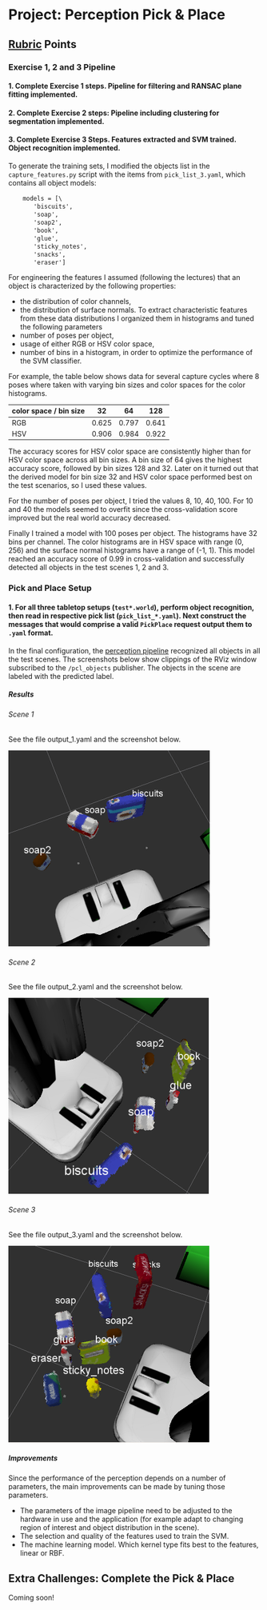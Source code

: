 # Project: Perception Pick & Place

[//]: # (Image References)

[screenshot_world_1]: ./world_1_object_recognition.PNG
[screenshot_world_2]: ./world_2_object_recognition.PNG
[screenshot_world_3]: ./world_3_object_recognition.PNG

## [Rubric](https://review.udacity.com/#!/rubrics/1067/view) Points

### Exercise 1, 2 and 3 Pipeline
#### 1. Complete Exercise 1 steps. Pipeline for filtering and RANSAC plane fitting implemented.

#### 2. Complete Exercise 2 steps: Pipeline including clustering for segmentation implemented.  

#### 3. Complete Exercise 3 Steps. Features extracted and SVM trained. Object recognition implemented.
To generate the training sets, I modified the objects list in the ``capture_features.py`` script with the items from ``pick_list_3.yaml``, which contains all object models:
```
    models = [\
       'biscuits',
       'soap',
       'soap2',
       'book',
       'glue',
       'sticky_notes',
       'snacks',
       'eraser']
```

For engineering the features I assumed (following the lectures) that an object is characterized by the following properties:
- the distribution of color channels,
- the distribution of surface normals.
To extract characteristic features from these data distributions I organized them in histograms and tuned the following parameters
- number of poses per object,
- usage of either RGB or HSV color space,
- number of bins in a histogram,
in order to optimize the performance of the SVM classifier.

For example, the table below shows data for several capture cycles where 8 poses where taken with varying bin sizes and color spaces for the color histograms.
 
color space / bin size | 32    | 64    | 128
---                    | ---   | ---   | ---
RGB                    | 0.625 | 0.797 | 0.641
HSV                    | 0.906 | 0.984 | 0.922

The accuracy scores for HSV color space are consistently higher than for HSV color space across all bin sizes. A bin size of 64 gives the highest accuracy score, followed by bin sizes 128 and 32. Later on it turned out that the derived model for bin size 32 and HSV color space performed best on the test scenarios, so I used these values.

For the number of poses per object, I tried the values 8, 10, 40, 100. For 10 and 40 the models seemed to overfit since the cross-validation score improved but the real world accuracy decreased.

Finally I trained a model with 100 poses per object. The histograms have 32 bins per channel. The color histograms are in  HSV space with range (0, 256) and the surface normal histograms have a range of (-1, 1). This model reached an accuracy score of 0.99 in cross-validation and successfully detected all objects in the test scenes 1, 2 and 3.

### Pick and Place Setup

#### 1. For all three tabletop setups (`test*.world`), perform object recognition, then read in respective pick list (`pick_list_*.yaml`). Next construct the messages that would comprise a valid `PickPlace` request output them to `.yaml` format.

In the final configuration, the [perception pipeline](https://github.com/S2H-Mobile/RoboND-Perception-Project/blob/master/scripts/object_recognition.py) recognized all objects in all the test scenes. The screenshots below show clippings of the RViz window subscribed to the ``/pcl_objects`` publisher. The objects in the scene are labeled with the predicted label.

##### Results 
###### Scene 1
See the file output_1.yaml and the screenshot below.

![Recognized objects for scene 1.][screenshot_world_1]

###### Scene 2
See the file output_2.yaml and the screenshot below.

![Recognized objects for scene 2.][screenshot_world_2]

###### Scene 3
See the file output_3.yaml and the screenshot below.

![Recognized objects for scene 3.][screenshot_world_3]

##### Improvements
Since the performance of the perception depends on a number of parameters, the main improvements can be made by tuning those parameters.

- The parameters of the image pipeline need to be adjusted to the hardware in use and the application (for example adapt to changing region of interest and object distribution in the scene).
- The selection and quality of the features used to train the SVM.
- The machine learning model. Which kernel type fits best to the features, linear or RBF. 

## Extra Challenges: Complete the Pick & Place

Coming soon!


